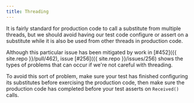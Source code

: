 ```yaml
---
title: Threading
---
```


It is fairly standard for production code to call a substitute from multiple threads, but we should avoid having our test code configure or assert on a substitute while it is also be used from other threads in production code.

Although this particular issue has been mitigated by work in [#452]({{ site.repo }}/pull/462), issue [#256]({{ site.repo }}/issues/256) shows the types of problems that can occur if we're not careful with threading.

To avoid this sort of problem, make sure your test has finished configuring its substitutes before exercising the production code, then make sure the production code has completed before your test asserts on `Received()` calls.
